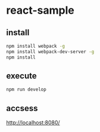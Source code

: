 # react-sample

## install

```sh
npm install webpack -g
npm install webpack-dev-server -g
npm install
```

## execute

```sh
npm run develop
```

## accsess

[http://localhost:8080/](http://localhost:8080/)
